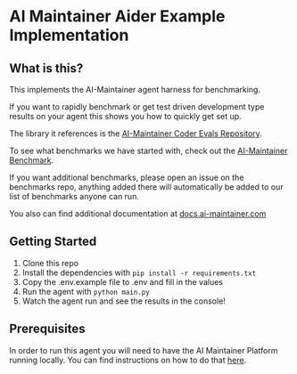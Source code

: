 # AI Maintainer Aider Example Implementation

## What is this?

This implements the AI-Maintainer agent harness for benchmarking.

If you want to rapidly benchmark or get test driven development type results on your agent this shows you how to quickly get set up.

The library it references is the [AI-Maintainer Coder Evals Repository](https://github.com/ai-maintainer-inc/agent_harness).

To see what benchmarks we have started with, check out the [AI-Maintainer Benchmark](https://github.com/ai-maintainer-inc/benchmarks).

If you want additional benchmarks, please open an issue on the benchmarks repo, anything added there will automatically be added to our list of benchmarks anyone can run.

You also can find additional documentation at [docs.ai-maintainer.com](docs.ai-maintainer.com)

## Getting Started

1. Clone this repo
2. Install the dependencies with `pip install -r requirements.txt`
3. Copy the .env.example file to .env and fill in the values
3. Run the agent with `python main.py`
4. Watch the agent run and see the results in the console!

## Prerequisites

In order to run this agent you will need to have the AI Maintainer Platform running locally. You can find instructions on how to do that [here](https://github.com/ai-maintainer-inc/platform-dockerized).